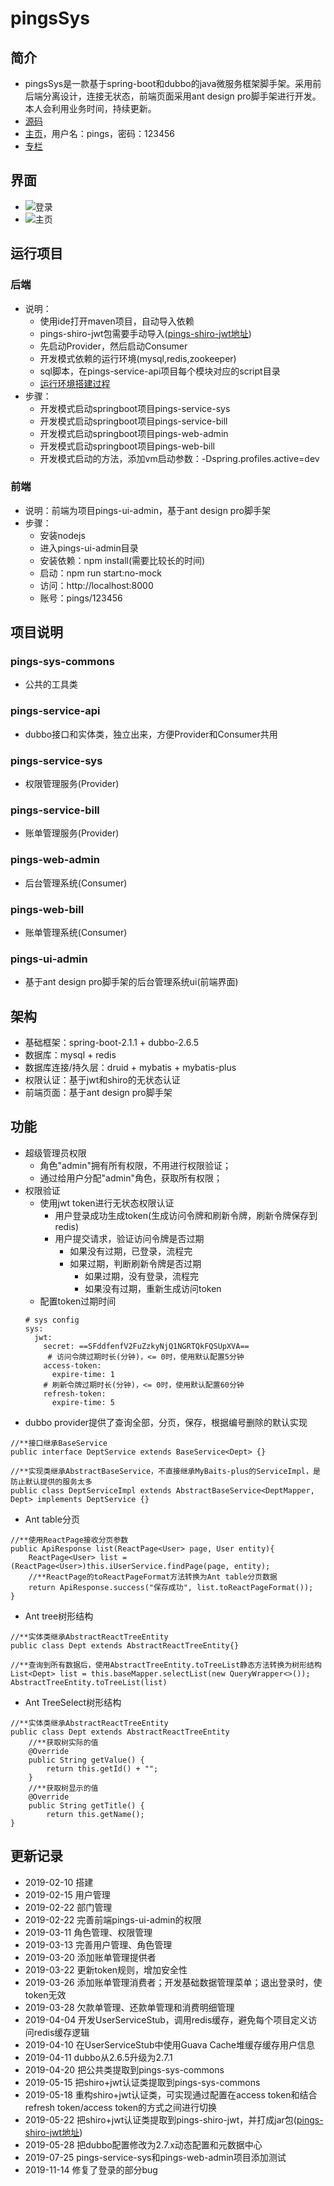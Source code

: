 # pingsSys
## 简介
- pingsSys是一款基于spring-boot和dubbo的java微服务框架脚手架。采用前后端分离设计，连接无状态，前端页面采用ant design pro脚手架进行开发。本人会利用业务时间，持续更新。
- [源码](https://github.com/pingszi/pingsSys)
- [主页](http://pingssys.pings.fun)，用户名：pings，密码：123456
- [专栏](https://blog.csdn.net/zhouping118/column/info/34277)
## 界面
- ![登录](https://github.com/pingszi/pingsSys/blob/master/pings-ui-admin/docker/login.png)
- ![主页](https://github.com/pingszi/pingsSys/blob/master/pings-ui-admin/docker/index.png)
## 运行项目
### 后端
- 说明：
    - 使用ide打开maven项目，自动导入依赖
    - pings-shiro-jwt包需要手动导入([pings-shiro-jwt地址](https://github.com/pingszi/pingsCommons/tree/master/pings-shiro-jwt))
    - 先启动Provider，然后启动Consumer
    - 开发模式依赖的运行环境(mysql,redis,zookeeper)
    - sql脚本，在pings-service-api项目每个模块对应的script目录
    - [运行环境搭建过程](https://blog.csdn.net/zhouping118/article/details/88032298)
- 步骤：
    - 开发模式启动springboot项目pings-service-sys
    - 开发模式启动springboot项目pings-service-bill
    - 开发模式启动springboot项目pings-web-admin
    - 开发模式启动springboot项目pings-web-bill
    - 开发模式启动的方法，添加vm启动参数：-Dspring.profiles.active=dev
### 前端
- 说明：前端为项目pings-ui-admin，基于ant design pro脚手架
- 步骤：
    - 安装nodejs
    - 进入pings-ui-admin目录
    - 安装依赖：npm install(需要比较长的时间)
    - 启动：npm run start:no-mock
    - 访问：http://localhost:8000
    - 账号：pings/123456
## 项目说明
### pings-sys-commons
- 公共的工具类
### pings-service-api
- dubbo接口和实体类，独立出来，方便Provider和Consumer共用
### pings-service-sys
- 权限管理服务(Provider)
### pings-service-bill
- 账单管理服务(Provider)
### pings-web-admin
- 后台管理系统(Consumer)
### pings-web-bill
- 账单管理系统(Consumer)
### pings-ui-admin
- 基于ant design pro脚手架的后台管理系统ui(前端界面)
## 架构
- 基础框架：spring-boot-2.1.1 + dubbo-2.6.5
- 数据库：mysql + redis
- 数据库连接/持久层：druid + mybatis + mybatis-plus
- 权限认证：基于jwt和shiro的无状态认证
- 前端页面：基于ant design pro脚手架
## 功能
- 超级管理员权限
    - 角色"admin"拥有所有权限，不用进行权限验证；
    - 通过给用户分配"admin"角色，获取所有权限；
- 权限验证
    - 使用jwt token进行无状态权限认证
        - 用户登录成功生成token(生成访问令牌和刷新令牌，刷新令牌保存到redis)
        - 用户提交请求，验证访问令牌是否过期
            - 如果没有过期，已登录，流程完
            - 如果过期，判断刷新令牌是否过期
                - 如果过期，没有登录，流程完
                - 如果没有过期，重新生成访问token
    - 配置token过期时间
    ```
    # sys config
    sys:
      jwt:
        secret: ==SFddfenfV2FuZzkyNjQ1NGRTQkFQSUpXVA==
         # 访问令牌过期时长(分钟)，<= 0时，使用默认配置5分钟
        access-token:
          expire-time: 1
        # 刷新令牌过期时长(分钟)，<= 0时，使用默认配置60分钟
        refresh-token:
          expire-time: 5
    ```
- dubbo provider提供了查询全部，分页，保存，根据编号删除的默认实现
```
//**接口继承BaseService
public interface DeptService extends BaseService<Dept> {}

//**实现类继承AbstractBaseService，不直接继承MyBaits-plus的ServiceImpl，是防止默认提供的服务太多
public class DeptServiceImpl extends AbstractBaseService<DeptMapper, Dept> implements DeptService {}
```
- Ant table分页
```
//**使用ReactPage接收分页参数
public ApiResponse list(ReactPage<User> page, User entity){
    ReactPage<User> list = (ReactPage<User>)this.iUserService.findPage(page, entity);
    //**ReactPage的toReactPageFormat方法转换为Ant table分页数据
    return ApiResponse.success("保存成功", list.toReactPageFormat());
}
```
- Ant tree树形结构
```
//**实体类继承AbstractReactTreeEntity
public class Dept extends AbstractReactTreeEntity{}

//**查询到所有数据后，使用AbstractTreeEntity.toTreeList静态方法转换为树形结构
List<Dept> list = this.baseMapper.selectList(new QueryWrapper<>());
AbstractTreeEntity.toTreeList(list)
```
- Ant TreeSelect树形结构
```
//**实体类继承AbstractReactTreeEntity
public class Dept extends AbstractReactTreeEntity
    //**获取树实际的值
    @Override
    public String getValue() {
        return this.getId() + "";
    }
    //**获取树显示的值
    @Override
    public String getTitle() {
        return this.getName();
}
```
## 更新记录
- 2019-02-10 搭建
- 2019-02-15 用户管理
- 2019-02-22 部门管理
- 2019-02-22 完善前端pings-ui-admin的权限
- 2019-03-11 角色管理、权限管理
- 2019-03-13 完善用户管理、角色管理
- 2019-03-20 添加账单管理提供者
- 2019-03-22 更新token规则，增加安全性
- 2019-03-26 添加账单管理消费者；开发基础数据管理菜单；退出登录时，使token无效
- 2019-03-28 欠款单管理、还款单管理和消费明细管理
- 2019-04-04 开发UserServiceStub，调用redis缓存，避免每个项目定义访问redis缓存逻辑
- 2019-04-10 在UserServiceStub中使用Guava Cache堆缓存缓存用户信息
- 2019-04-11 dubbo从2.6.5升级为2.7.1
- 2019-04-20 把公共类提取到pings-sys-commons
- 2019-05-15 把shiro+jwt认证类提取到pings-sys-commons
- 2019-05-18 重构shiro+jwt认证类，可实现通过配置在access token和结合refresh token/access token的方式之间进行切换
- 2019-05-22 把shiro+jwt认证类提取到pings-shiro-jwt，并打成jar包([pings-shiro-jwt地址](https://github.com/pingszi/pingsCommons/tree/master/pings-shiro-jwt))
- 2019-05-28 把dubbo配置修改为2.7.x动态配置和元数据中心
- 2019-07-25 pings-service-sys和pings-web-admin项目添加测试
- 2019-11-14 修复了登录的部分bug